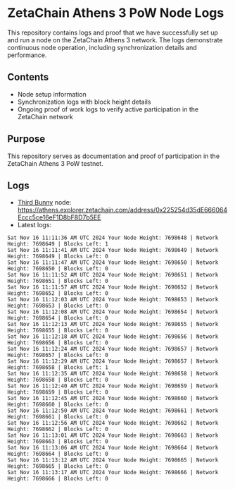 # ZetaChain Athens 3 PoW Node Logs
This repository contains logs and proof that we have successfully set up and run a node on the ZetaChain Athens 3 network. The logs demonstrate continuous node operation, including synchronization details and performance.

## Contents
- Node setup information
- Synchronization logs with block height details
- Ongoing proof of work logs to verify active participation in the ZetaChain network

## Purpose
This repository serves as documentation and proof of participation in the ZetaChain Athens 3 PoW testnet.

## Logs

- [Third Bunny](https://thirdbunny.xyz/) node: https://athens.explorer.zetachain.com/address/0x225254d35dE666064Eccc5ce16eF1D8bF8D7b5EE
- Latest logs:
```
Sat Nov 16 11:11:36 AM UTC 2024 Your Node Height: 7698648 | Network Height: 7698649 | Blocks Left: 1
Sat Nov 16 11:11:41 AM UTC 2024 Your Node Height: 7698649 | Network Height: 7698649 | Blocks Left: 0
Sat Nov 16 11:11:47 AM UTC 2024 Your Node Height: 7698650 | Network Height: 7698650 | Blocks Left: 0
Sat Nov 16 11:11:52 AM UTC 2024 Your Node Height: 7698651 | Network Height: 7698651 | Blocks Left: 0
Sat Nov 16 11:11:57 AM UTC 2024 Your Node Height: 7698652 | Network Height: 7698652 | Blocks Left: 0
Sat Nov 16 11:12:03 AM UTC 2024 Your Node Height: 7698653 | Network Height: 7698653 | Blocks Left: 0
Sat Nov 16 11:12:08 AM UTC 2024 Your Node Height: 7698654 | Network Height: 7698654 | Blocks Left: 0
Sat Nov 16 11:12:13 AM UTC 2024 Your Node Height: 7698655 | Network Height: 7698655 | Blocks Left: 0
Sat Nov 16 11:12:18 AM UTC 2024 Your Node Height: 7698656 | Network Height: 7698656 | Blocks Left: 0
Sat Nov 16 11:12:24 AM UTC 2024 Your Node Height: 7698657 | Network Height: 7698657 | Blocks Left: 0
Sat Nov 16 11:12:29 AM UTC 2024 Your Node Height: 7698657 | Network Height: 7698658 | Blocks Left: 1
Sat Nov 16 11:12:35 AM UTC 2024 Your Node Height: 7698658 | Network Height: 7698658 | Blocks Left: 0
Sat Nov 16 11:12:40 AM UTC 2024 Your Node Height: 7698659 | Network Height: 7698659 | Blocks Left: 0
Sat Nov 16 11:12:45 AM UTC 2024 Your Node Height: 7698660 | Network Height: 7698660 | Blocks Left: 0
Sat Nov 16 11:12:50 AM UTC 2024 Your Node Height: 7698661 | Network Height: 7698661 | Blocks Left: 0
Sat Nov 16 11:12:56 AM UTC 2024 Your Node Height: 7698662 | Network Height: 7698662 | Blocks Left: 0
Sat Nov 16 11:13:01 AM UTC 2024 Your Node Height: 7698663 | Network Height: 7698663 | Blocks Left: 0
Sat Nov 16 11:13:06 AM UTC 2024 Your Node Height: 7698664 | Network Height: 7698664 | Blocks Left: 0
Sat Nov 16 11:13:12 AM UTC 2024 Your Node Height: 7698665 | Network Height: 7698665 | Blocks Left: 0
Sat Nov 16 11:13:17 AM UTC 2024 Your Node Height: 7698666 | Network Height: 7698666 | Blocks Left: 0
```

